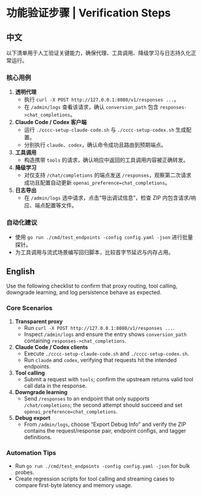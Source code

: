 # 功能验证步骤 | Verification Steps

## 中文

以下清单用于人工验证关键能力，确保代理、工具调用、降级学习与日志持久化正常运行。

### 核心用例

1. **透明代理**  
   - 执行 `curl -X POST http://127.0.0.1:8080/v1/responses ...`。  
   - 在 `/admin/logs` 查看该请求，确认 `conversion_path` 包含 `responses->chat_completions`。  
2. **Claude Code / Codex 客户端**  
   - 运行 `./cccc-setup-claude-code.sh` 与 `./cccc-setup-codex.sh` 生成配置。  
   - 分别执行 `claude`、`codex`，确认命令成功且路由到预期端点。  
3. **工具调用**  
   - 构造携带 `tools` 的请求，确认响应中返回的工具调用内容被正确转发。  
4. **降级学习**  
   - 对仅支持 `/chat/completions` 的端点发送 `/responses`，观察第二次请求成功且配置自动更新 `openai_preference=chat_completions`。  
5. **日志导出**  
   - 在 `/admin/logs` 选中请求，点击“导出调试信息”，检查 ZIP 内包含请求/响应、端点配置等文件。  

### 自动化建议

- 使用 `go run ./cmd/test_endpoints -config config.yaml -json` 进行批量探针。  
- 为工具调用与流式场景编写回归脚本，比较首字节延迟与内存占用。  

## English

Use the following checklist to confirm that proxy routing, tool calling, downgrade learning, and log persistence behave as expected.

### Core Scenarios

1. **Transparent proxy**  
   - Run `curl -X POST http://127.0.0.1:8080/v1/responses ...`.  
   - Inspect `/admin/logs` and ensure the entry shows `conversion_path` containing `responses->chat_completions`.  
2. **Claude Code / Codex clients**  
   - Execute `./cccc-setup-claude-code.sh` and `./cccc-setup-codex.sh`.  
   - Run `claude` and `codex`, verifying that requests hit the intended endpoints.  
3. **Tool calling**  
   - Submit a request with `tools`; confirm the upstream returns valid tool call data in the response.  
4. **Downgrade learning**  
   - Send `/responses` to an endpoint that only supports `/chat/completions`; the second attempt should succeed and set `openai_preference=chat_completions`.  
5. **Debug export**  
   - From `/admin/logs`, choose “Export Debug Info” and verify the ZIP contains the request/response pair, endpoint configs, and tagger definitions.  

### Automation Tips

- Run `go run ./cmd/test_endpoints -config config.yaml -json` for bulk probes.  
- Create regression scripts for tool calling and streaming cases to compare first-byte latency and memory usage.  
